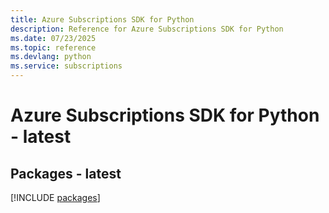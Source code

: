 ```yaml
---
title: Azure Subscriptions SDK for Python
description: Reference for Azure Subscriptions SDK for Python
ms.date: 07/23/2025
ms.topic: reference
ms.devlang: python
ms.service: subscriptions
---
```

# Azure Subscriptions SDK for Python - latest
## Packages - latest
[!INCLUDE [packages](subscriptions-index.md)]